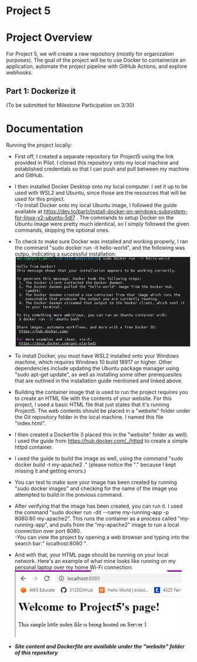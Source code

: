 # Project 5  
  
# Project Overview  
For Project 5, we will create a new repository (mostly for organization purposes). The goal of the project will be to use Docker to containerize an application, automate the project pipeline with GitHub Actions, and explore webhooks.  
  
## Part 1: Dockerize it  
  
(To be submitted for Milestone Participation on 3/30)  
  
# Documentation  
Running the project locally:  
- First off, I created a separate repository for Project5 using the link provided in Pilot. I cloned this repository onto my local machine and established credentials so that I can push and pull between my machine and GitHub.
- I then installed Docker Desktop onto my local computer. I set it up to be used with WSL2 and Ubuntu, since those are the resources that will be used for this project.  
-To install Docker onto my local Ubuntu image, I followed the guide available at https://dev.to/bartr/install-docker-on-windows-subsystem-for-linux-v2-ubuntu-5dl7 . The commands to setup Docker on the Ubuntu image were pretty much identical, so I simply followed the given commands, skipping the optional ones.  
- To check to make sure Docker was installed and working properly, I ran the command "sudo docker run -it hello-world", and the following was outpu, indicating a successful installation:  
![docker installation](https://github.com/WSU-kduncan/cicd-3120-mhayslett16/blob/main/docker-installed.JPG)  
- To install Docker, you must have WSL2 installed onto your Windows machine, which requires Windows 10 build 18917 or higher. Other dependencies include updating the Ubuntu package manager using "sudo apt-get update", as well as installing some other prerequesites that are outlined in the installation guide mentioned and linked above.  
- Building the container image that is used to run the project requires you to create an HTML file with the contents of your website. For this project, I used a basic HTML file that just states that it's running Project5. The web contents should be placed in a "website" folder under the Git repository folder in the local machine. I named this file "index.html".  
- I then created a Dockerfile (I placed this in the "website" folder as well). I used the guide from https://hub.docker.com/_/httpd to create a simple httpd container.  
- I used the guide to build the image as well, using the command "sudo docker build -t my-apache2 ." (please notice the "." because I kept missing it and getting errors.)  
- You can test to make sure your image has been created by running "sudo docker images" and checking for the name of the image you attempted to build in the previous command.  
- After verifying that the image has been created, you can run it. I used the command "sudo docker run -dit --name my-running-app -p 8080:80 my-apache2". This runs the container as a process called "my-running-app", and pulls from the "my-apache2" image to run a local connection over port 8080.  
-You can view the project by opening a web browser and typing into the search bar:" localhost:8080 ".  
- And with that, your HTML page should be running on your local network. Here's an example of what mine looks like running on my personal laptop over my home Wi-Fi connection:  
![Site running locally](https://github.com/WSU-kduncan/cicd-3120-mhayslett16/blob/main/running-site.JPG)
  
  
- ***Site content and Dockerfile are available under the "website" folder of this repository***

